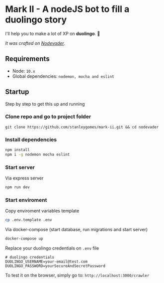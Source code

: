 # Mark II - A nodeJS bot to fill a duolingo story

I'll help you to make a lot of XP on **duolingo**. 🚀

*It was crafted on [Nodevader](https://github.com/stanleygomes/nodevader)*.

## Requirements

- Node: `10.x`
- Global dependencies: `nodemon, mocha and eslint`

## Startup

Step by step to get this up and running

### Clone repo and go to project folder

```
git clone https://github.com/stanleygomes/mark-ii.git && cd nodevader
```

### Install dependencies

```bash
npm install
npm i -g nodemon mocha eslint
```

### Start server

Via express server

```bash
npm run dev
```

### Start enviroment

Copy enviroment variables template

```bash
cp .env.template .env
```

Via docker-compose (start database, run migrations and start server)

```bash
docker-compose up
```

Replace your duolingo credentials on `.env` file

```
# duolingo credentials
DUOLINGO_USERNAME=your-email@test.com
DUOLINGO_PASSWORD=yourSecureAndSecretPassword
```

To test it on the browser, simply go to: `http://localhost:3000/crawler`
